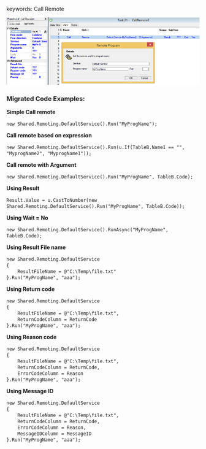 ﻿keywords: Call Remote

![Call Remote](CallRemote.png)


### Migrated Code Examples:

**Simple Call remote**

```csdiff
new Shared.Remoting.DefaultService().Run("MyProgName");
```


**Call remote based on expression**

```csdiff
new Shared.Remoting.DefaultService().Run(u.If(TableB.Name1 == "", "MyprogName2", "MyprogName1"));
```


**Call remote with Argument**
```csdiff
new Shared.Remoting.DefaultService().Run("MyProgName", TableB.Code);
```

**Using Result**
```csdiff
Result.Value = u.CastToNumber(new Shared.Remoting.DefaultService().Run("MyProgName", TableB.Code));
```

**Using Wait = No**
```csdiff
new Shared.Remoting.DefaultService().RunAsync("MyProgName", TableB.Code);
```

**Using Result File name**
```csdiff
new Shared.Remoting.DefaultService
{
    ResultFileName = @"C:\Temp\file.txt"
}.Run("MyProgName", "aaa");
```

**Using Return code**
```csdiff
new Shared.Remoting.DefaultService
{
    ResultFileName = @"C:\Temp\file.txt",
    ReturnCodeColumn = ReturnCode
}.Run("MyProgName", "aaa");
```

**Using Reason code**
```csdiff
new Shared.Remoting.DefaultService
{
    ResultFileName = @"C:\Temp\file.txt",
    ReturnCodeColumn = ReturnCode,
    ErrorCodeColumn = Reason
}.Run("MyProgName", "aaa");
```

**Using Message ID**
```csdiff
new Shared.Remoting.DefaultService
{
    ResultFileName = @"C:\Temp\file.txt",
    ReturnCodeColumn = ReturnCode,
    ErrorCodeColumn = Reason,
    MessageIDColumn = MessageID
}.Run("MyProgName", "aaa");
```



